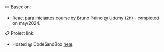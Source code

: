 :pencil2: Based on:
- [React para iniciantes](https://www.udemy.com/course/react-para-iniciantes-free/) course by Bruno Palino @ Udemy (2h) - completed on may/2024.

:clipboard: Project link:
- Hosted @ CodeSandBox [here](https://62frc9.csb.app/).
